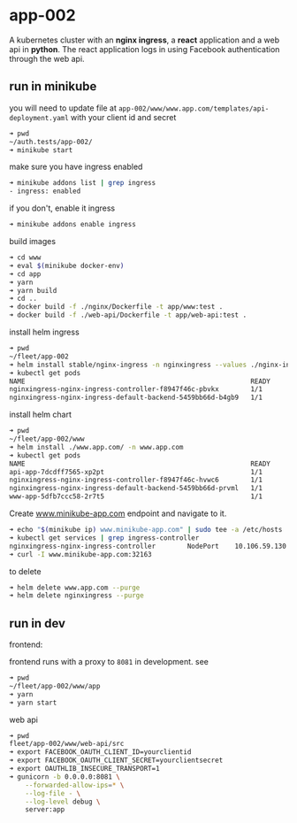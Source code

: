 # app-002

A kubernetes cluster with an **nginx ingress**, a **react** application and a web api in **python**.
The react application logs in using Facebook authentication through the web api.

## run in minikube

you will need to update file at `app-002/www/www.app.com/templates/api-deployment.yaml` with your client id and secret

```bash
➜ pwd
~/auth.tests/app-002/
➜ minikube start
```

make sure you have ingress enabled

```bash
➜ minikube addons list | grep ingress
- ingress: enabled
```

if you don't, enable it ingress

```bash
➜ minikube addons enable ingress
```

build images

```bash
➜ cd www
➜ eval $(minikube docker-env)
➜ cd app
➜ yarn
➜ yarn build
➜ cd ..
➜ docker build -f ./nginx/Dockerfile -t app/www:test .
➜ docker build -f ./web-api/Dockerfile -t app/web-api:test .
```

install helm ingress

```bash
➜ pwd
~/fleet/app-002
➜ helm install stable/nginx-ingress -n nginxingress --values ./nginx-ingress/nginx-ingress-values-dev.yaml
➜ kubectl get pods
NAME                                                         READY     STATUS    RESTARTS   AGE
nginxingress-nginx-ingress-controller-f8947f46c-pbvkx        1/1       Running   0          36s
nginxingress-nginx-ingress-default-backend-5459bb66d-b4gb9   1/1       Running   0          36s
```

install helm chart

```bash
➜ pwd
~/fleet/app-002/www
➜ helm install ./www.app.com/ -n www.app.com
➜ kubectl get pods
NAME                                                         READY     STATUS    RESTARTS   AGE
api-app-7dcdff7565-xp2pt                                     1/1       Running   0          4s
nginxingress-nginx-ingress-controller-f8947f46c-hvwc6        1/1       Running   0          1m
nginxingress-nginx-ingress-default-backend-5459bb66d-prvml   1/1       Running   0          1m
www-app-5dfb7ccc58-2r7t5                                     1/1       Running   0          4s
```

Create www.minikube-app.com endpoint and navigate to it.

```bash
➜ echo "$(minikube ip) www.minikube-app.com" | sudo tee -a /etc/hosts
➜ kubectl get services | grep ingress-controller
nginxingress-nginx-ingress-controller        NodePort    10.106.59.130   <none>        80:32163/TCP,443:31495/TCP   2m
➜ curl -I www.minikube-app.com:32163
```

to delete

```bash
➜ helm delete www.app.com --purge
➜ helm delete nginxingress --purge
```

## run in dev

frontend:

frontend runs with a proxy to `8081` in development. see [](.www/app/package.json)

```bash
➜ pwd
~/fleet/app-002/www/app
➜ yarn
➜ yarn start
```

web api

```bash
➜ pwd
fleet/app-002/www/web-api/src
➜ export FACEBOOK_OAUTH_CLIENT_ID=yourclientid
➜ export FACEBOOK_OAUTH_CLIENT_SECRET=yourclientsecret
➜ export OAUTHLIB_INSECURE_TRANSPORT=1
➜ gunicorn -b 0.0.0.0:8081 \
    --forwarded-allow-ips=* \
    --log-file - \
    --log-level debug \
    server:app
```
